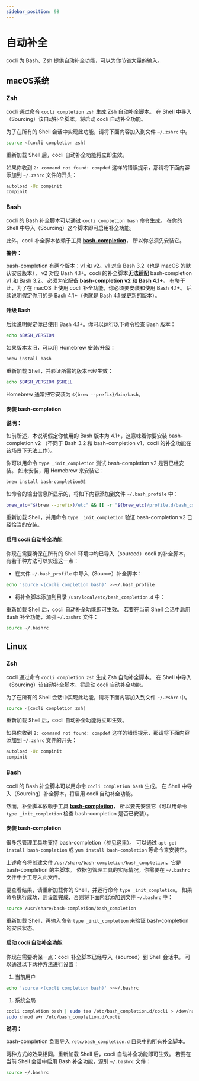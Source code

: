 ```yaml
---
sidebar_position: 98
---
```


# 自动补全

cocli 为 Bash、Zsh 提供自动补全功能，可以为你节省大量的输入。

## macOS系统

### Zsh

cocli 通过命令 `cocli completion zsh` 生成 Zsh 自动补全脚本。 在 Shell 中导入（Sourcing）该自动补全脚本，将启动 cocli 自动补全功能。

为了在所有的 Shell 会话中实现此功能，请将下面内容加入到文件 `~/.zshrc` 中。

```Bash
source <(cocli completion zsh)
```

重新加载 Shell 后，cocli 自动补全功能将立即生效。

如果你收到 `2: command not found: compdef` 这样的错误提示，那请将下面内容添加到 `~/.zshrc` 文件的开头：

```Bash
autoload -Uz compinit
compinit
```

### Bash

cocli 的 Bash 补全脚本可以通过 `cocli completion bash` 命令生成。 在你的 Shell 中导入（Sourcing）这个脚本即可启用补全功能。

此外，cocli 补全脚本依赖于工具 **[bash-completion](https://github.com/scop/bash-completion)**， 所以你必须先安装它。

**警告：**

bash-completion 有两个版本：v1 和 v2。v1 对应 Bash 3.2（也是 macOS 的默认安装版本）， v2 对应 Bash 4.1+。cocli 的补全脚本**无法适配** bash-completion v1 和 Bash 3.2。 必须为它配备 **bash-completion v2** 和 **Bash 4.1+**。 有鉴于此，为了在 macOS 上使用 cocli 补全功能，你必须要安装和使用 Bash 4.1+。 后续说明假定你用的是 Bash 4.1+（也就是 Bash 4.1 或更新的版本）。

#### 升级 Bash

后续说明假定你已使用 Bash 4.1+。你可以运行以下命令检查 Bash 版本：

```Bash
echo $BASH_VERSION
```

如果版本太旧，可以用 Homebrew 安装/升级：

```Bash
brew install bash
```

重新加载 Shell，并验证所需的版本已经生效：

```Bash
echo $BASH_VERSION $SHELL
```

Homebrew 通常把它安装为 `${brew --prefix}/bin/bash`。

#### 安装 bash-completion

**说明：**

如前所述，本说明假定你使用的 Bash 版本为 4.1+，这意味着你要安装 bash-completion v2 （不同于 Bash 3.2 和 bash-completion v1，cocli 的补全功能在该场景下无法工作）。

你可以用命令 `type _init_completion` 测试 bash-completion v2 是否已经安装。 如未安装，用 Homebrew 来安装它：

```Bash
brew install bash-completion@2
```

如命令的输出信息所显示的，将如下内容添加到文件 `~/.bash_profile` 中：

```Bash
brew_etc="$(brew --prefix)/etc" && [[ -r "${brew_etc}/profile.d/bash_completion.sh" ]] && . "${brew_etc}/profile.d/bash_completion.sh"
```

重新加载 Shell，并用命令 `type _init_completion` 验证 bash-completion v2 已经恰当的安装。

#### 启用 cocli 自动补全功能

你现在需要确保在所有的 Shell 环境中均已导入（sourced）cocli 的补全脚本， 有若干种方法可以实现这一点：

- 在文件 `~/.bash_profile` 中导入（Source）补全脚本：

```Bash
echo 'source <(cocli completion bash)' >>~/.bash_profile
```

- 将补全脚本添加到目录 `/usr/local/etc/bash_completion.d` 中：

重新加载 Shell 后，cocli 自动补全功能即可生效。 若要在当前 Shell 会话中启用 Bash 补全功能，源引 `~/.bashrc` 文件：

```Bash
source ~/.bashrc
```

## Linux

### Zsh

cocli 通过命令 `cocli completion zsh` 生成 Zsh 自动补全脚本。 在 Shell 中导入（Sourcing）该自动补全脚本，将启动 cocli 自动补全功能。

为了在所有的 Shell 会话中实现此功能，请将下面内容加入到文件 `~/.zshrc` 中。

```Bash
source <(cocli completion zsh)
```

重新加载 Shell 后，cocli 自动补全功能将立即生效。

如果你收到 `2: command not found: compdef` 这样的错误提示，那请将下面内容添加到 `~/.zshrc` 文件的开头：

```Bash
autoload -Uz compinit
compinit
```

### Bash

cocli 的 Bash 补全脚本可以用命令 `cocli completion bash` 生成。 在 Shell 中导入（Sourcing）补全脚本，将启用 cocli 自动补全功能。

然而，补全脚本依赖于工具 **[bash-completion](https://github.com/scop/bash-completion)**， 所以要先安装它（可以用命令 `type _init_completion` 检查 bash-completion 是否已安装）。

#### 安装 bash-completion

很多包管理工具均支持 bash-completion（参见[这里](https://github.com/scop/bash-completion#installation)）。 可以通过 `apt-get install bash-completion` 或 `yum install bash-completion` 等命令来安装它。

上述命令将创建文件 `/usr/share/bash-completion/bash_completion`，它是 bash-completion 的主脚本。 依据包管理工具的实际情况，你需要在 `~/.bashrc` 文件中手工导入此文件。

要查看结果，请重新加载你的 Shell，并运行命令 `type _init_completion`。 如果命令执行成功，则设置完成，否则将下面内容添加到文件 `~/.bashrc` 中：

```Bash
source /usr/share/bash-completion/bash_completion
```

重新加载 Shell，再输入命令 `type _init_completion` 来验证 bash-completion 的安装状态。

#### 启动 cocli 自动补全功能

你现在需要确保一点：cocli 补全脚本已经导入（sourced）到 Shell 会话中。 可以通过以下两种方法进行设置：

1. 当前用户

```Bash
echo 'source <(cocli completion bash)' >>~/.bashrc
```

1. 系统全局

```Bash
cocli completion bash | sudo tee /etc/bash_completion.d/cocli > /dev/null
sudo chmod a+r /etc/bash_completion.d/cocli
```

**说明：**

bash-completion 负责导入 `/etc/bash_completion.d` 目录中的所有补全脚本。

两种方式的效果相同。重新加载 Shell 后，cocli 自动补全功能即可生效。 若要在当前 Shell 会话中启用 Bash 补全功能，源引 `~/.bashrc` 文件：

```Bash
source ~/.bashrc
```
